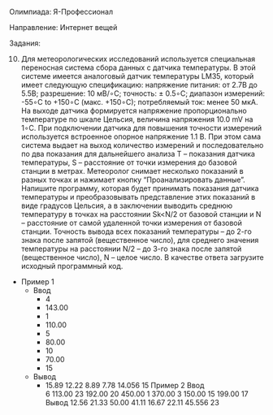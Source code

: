 Олимпиада: Я-Профессионал

Направление: Интернет вещей

Задания:

10) Для метеорологических исследований используется специальная переносная система сбора данных с датчика температуры.
В этой системе имеется аналоговый датчик температуры LM35, который имеет следующую спецификацию:
напряжение питания: от 2.7В до 5.5В;
разрешение: 10 мВ/∘C;
точность: ± 0.5∘C;
диапазон измерений: -55∘C to +150∘C (макс. +150∘C);
потребляемый ток: менее 50 мкА.
На выходе датчика формируется напряжение пропорционально температуре по шкале Цельсия, величина напряжения 10.0 mV на 1∘C.
При подключении датчика для повышения точности измерений используется встроенное опорное напряжение 1.1 В.
При этом сама система выдает на выход количество измерений и последовательно по два показания для дальнейшего
анализа T – показания датчика температуры, S – расстояние от точки измерения до базовой станции в метрах.
Метеоролог снимает несколько показаний в разных точках и нажимает кнопку “Проанализировать данные”. 
Напишите программу, которая будет принимать показания датчика температуры и преобразовывать представление этих показаний
в виде градусов Цельсия, а в заключении выводить среднюю температуру в точках на расстоянии Sk<N/2 от базовой станции
и N – расстояние от самой удаленной точки измерения от базовой станции. Точность вывода всех показаний температуры – до 2-го знака
после запятой (вещественное число), для среднего значения температуры на расстоянии N/2 – до 3-го знака после запятой (вещественное число),
N – целое число. 
В качестве ответа загрузите исходный программный код.
+ Пример 1
  + Ввод	
    + 4
    + 143.00
    + 1
    + 110.00
    + 5
    + 80.00 
    + 10
    + 70.00 
    + 15
  + Вывод
    + 15.89 12.22 8.89 7.78 14.056 15
Пример 2
  Ввод	
    6
    113.00
    23
    192.00 
    20
    450.00 
    1
    370.00 
    3
    150.00
    15
    199.00
    17
  Вывод
    12.56 21.33 50.00 41.11 16.67 22.11 45.556 23 
